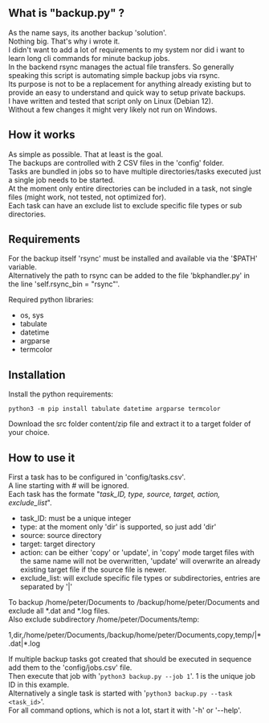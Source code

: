 ## What is "backup.py" ?

As the name says, its another backup 'solution'.  
Nothing big. That's why i wrote it.  
I didn't want to add a lot of requirements to my system nor did i want to learn long cli commands for minute backup jobs.  
In the backend rsync manages the actual file transfers. So generally speaking this script is automating simple backup jobs via rsync.  
Its purpose is not to be a replacement for anything already existing but to provide an easy to understand and quick way to setup private backups.  
I have written and tested that script only on Linux (Debian 12).  
Without a few changes it might very likely not run on Windows.  

## How it works

As simple as possible. That at least is the goal.  
The backups are controlled with 2 CSV files in the 'config' folder.  
Tasks are bundled in jobs so to have multiple directories/tasks executed just a single job needs to be started.  
At the moment only entire directories can be included in a task, not single files (might work, not tested, not optimized for).  
Each task can have an exclude list to exclude specific file types or sub directories.  

## Requirements

For the backup itself 'rsync' must be installed and available via the '$PATH' variable.  
Alternatively the path to rsync can be added to the file 'bkphandler.py' in the line 'self.rsync_bin = "rsync"'.  

Required python libraries:

* os, sys
* tabulate
* datetime
* argparse
* termcolor

## Installation

Install the python requirements:

`python3 -m pip install tabulate datetime argparse termcolor`

Download the src folder content/zip file and extract it to a target folder of your choice.

## How to use it

First a task has to be configured in 'config/tasks.csv'.  
A line starting with # will be ignored.  
Each task has the formate "*task_ID, type, source, target, action, exclude_list*".  

* task_ID: must be a unique integer
* type: at the moment only 'dir' is supported, so just add 'dir'
* source: source directory
* target: target directory
* action: can be either 'copy' or 'update', in 'copy' mode target files with the same name will not be overwritten, 'update' will overwrite an already existing target file if the source file is newer.
* exclude_list: will exclude specific file types or subdirectories, entries are separated by '|'

To backup /home/peter/Documents to /backup/home/peter/Documents and exclude all \*.dat and \*.log files.  
Also exclude subdirectory /home/peter/Documents/temp:  

1,dir,/home/peter/Documents,/backup/home/peter/Documents,copy,temp/|\*.dat|\*.log  

If multiple backup tasks got created that should be executed in sequence add them to the 'config/jobs.csv' file.  
Then execute that job with '`python3 backup.py --job 1`'. 1 is the unique job ID in this example.  
Alternatively a single task is started with '`python3 backup.py --task <task_id>`'.  
For all command options, which is not a lot, start it with '-h' or '--help'.  